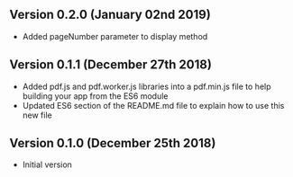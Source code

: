 
Version 0.2.0 (January 02nd 2019)
-----------------------------
 * Added pageNumber parameter to display method

Version 0.1.1 (December 27th 2018)
-----------------------------
 * Added pdf.js and pdf.worker.js libraries into a pdf.min.js file to help building your app from the ES6 module
 * Updated ES6 section of the README.md file to explain how to use this new file

Version 0.1.0 (December 25th 2018)
-----------------------------
 * Initial version
